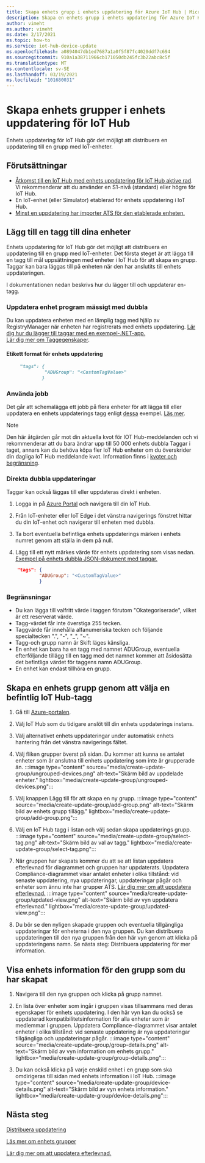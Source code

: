 ```yaml
---
title: Skapa enhets grupp i enhets uppdatering för Azure IoT Hub | Microsoft Docs
description: Skapa en enhets grupp i enhets uppdatering för Azure IoT Hub
author: vimeht
ms.author: vimeht
ms.date: 2/17/2021
ms.topic: how-to
ms.service: iot-hub-device-update
ms.openlocfilehash: a0894047db1ed7687a1a0f5f87fc4020ddf7c694
ms.sourcegitcommit: 910a1a38711966cb171050db245fc3b22abc8c5f
ms.translationtype: MT
ms.contentlocale: sv-SE
ms.lasthandoff: 03/19/2021
ms.locfileid: "101680031"
---
```

# <a name="create-device-groups-in-device-update-for-iot-hub"></a>Skapa enhets grupper i enhets uppdatering för IoT Hub
Enhets uppdatering för IoT Hub gör det möjligt att distribuera en uppdatering till en grupp med IoT-enheter.

## <a name="prerequisites"></a>Förutsättningar

* [Åtkomst till en IoT Hub med enhets uppdatering för IoT Hub aktive rad](create-device-update-account.md). Vi rekommenderar att du använder en S1-nivå (standard) eller högre för IoT Hub. 
* En IoT-enhet (eller Simulator) etablerad för enhets uppdatering i IoT Hub.
* [Minst en uppdatering har importer ATS för den etablerade enheten.](import-update.md)

## <a name="add-a-tag-to-your-devices"></a>Lägg till en tagg till dina enheter  

Enhets uppdatering för IoT Hub gör det möjligt att distribuera en uppdatering till en grupp med IoT-enheter. Det första steget är att lägga till en tagg till mål uppsättningen med enheter i IoT Hub för att skapa en grupp. Taggar kan bara läggas till på enheten när den har anslutits till enhets uppdateringen.

I dokumentationen nedan beskrivs hur du lägger till och uppdaterar en-tagg.

### <a name="programmatically-update-device-twin"></a>Uppdatera enhet program mässigt med dubbla

Du kan uppdatera enheten med en lämplig tagg med hjälp av RegistryManager när enheten har registrerats med enhets uppdatering. 
[Lär dig hur du lägger till taggar med en exempel-.NET-app.](../iot-hub/iot-hub-csharp-csharp-twin-getstarted.md)  
[Lär dig mer om Taggegenskaper](../iot-hub/iot-hub-devguide-device-twins.md#tags-and-properties-format).

#### <a name="device-update-tag-format"></a>Etikett format för enhets uppdatering

```markdown
     "tags": {
              "ADUGroup": "<CustomTagValue>"
             }
```

### <a name="using-jobs"></a>Använda jobb

Det går att schemalägga ett jobb på flera enheter för att lägga till eller uppdatera en enhets uppdaterings tagg enligt [dessa](../iot-hub/iot-hub-devguide-jobs.md) exempel. [Läs mer](../iot-hub/iot-hub-csharp-csharp-schedule-jobs.md).

  > [!NOTE] 
  > Den här åtgärden går mot din aktuella kvot för IOT Hub-meddelanden och vi rekommenderar att du bara ändrar upp till 50 000 enhets dubbla Taggar i taget, annars kan du behöva köpa fler IoT Hub enheter om du överskrider din dagliga IoT Hub meddelande kvot. Information finns i [kvoter och begränsning](../iot-hub/iot-hub-devguide-quotas-throttling.md#quotas-and-throttling).

### <a name="direct-twin-updates"></a>Direkta dubbla uppdateringar

Taggar kan också läggas till eller uppdateras direkt i enheten.

1. Logga in på [Azure Portal](https://portal.azure.com) och navigera till din IoT Hub.

2. Från IoT-enheter eller IoT Edge i det vänstra navigerings fönstret hittar du din IoT-enhet och navigerar till enheten med dubbla.

3. Ta bort eventuella befintliga enhets uppdaterings märken i enhets numret genom att ställa in dem på null.

4. Lägg till ett nytt märkes värde för enhets uppdatering som visas nedan. [Exempel på enhets dubbla JSON-dokument med taggar.](../iot-hub/iot-hub-devguide-device-twins.md#device-twins)

```JSON
    "tags": {
            "ADUGroup": "<CustomTagValue>"
            }
```

### <a name="limitations"></a>Begränsningar

* Du kan lägga till valfritt värde i taggen förutom "Okategoriserade", vilket är ett reserverat värde.
* Tagg-värdet får inte överstiga 255 tecken.
* Taggvärde får innehålla alfanumeriska tecken och följande specialtecken ".", "-", "_", "~".
* Tagg-och grupp namn är Skift läges känsliga.
* En enhet kan bara ha en tagg med namnet ADUGroup, eventuella efterföljande tillägg till en tagg med det namnet kommer att åsidosätta det befintliga värdet för taggens namn ADUGroup.
* En enhet kan endast tillhöra en grupp.

## <a name="create-a-device-group-by-selecting-an-existing-iot-hub-tag"></a>Skapa en enhets grupp genom att välja en befintlig IoT Hub-tagg

1. Gå till [Azure-portalen](https://portal.azure.com).

2. Välj IoT Hub som du tidigare anslöt till din enhets uppdaterings instans.

3. Välj alternativet enhets uppdateringar under automatisk enhets hantering från det vänstra navigerings fältet.

4. Välj fliken grupper överst på sidan. Du kommer att kunna se antalet enheter som är anslutna till enhets uppdatering som inte är grupperade än.
   :::image type="content" source="media/create-update-group/ungrouped-devices.png" alt-text="Skärm bild av uppdelade enheter." lightbox="media/create-update-group/ungrouped-devices.png":::

5. Välj knappen Lägg till för att skapa en ny grupp.
   :::image type="content" source="media/create-update-group/add-group.png" alt-text="Skärm bild av enhets grupp tillägg." lightbox="media/create-update-group/add-group.png":::

6. Välj en IoT Hub tagg i listan och välj sedan skapa uppdaterings grupp.
   :::image type="content" source="media/create-update-group/select-tag.png" alt-text="Skärm bild av val av tagg." lightbox="media/create-update-group/select-tag.png":::

7. När gruppen har skapats kommer du att se att listan uppdatera efterlevnad för diagrammet och gruppen har uppdaterats.  Uppdatera Compliance-diagrammet visar antalet enheter i olika tillstånd: vid senaste uppdatering, nya uppdateringar, uppdateringar pågår och enheter som ännu inte har grupper ATS. [Lär dig mer om att uppdatera efterlevnad.](device-update-compliance.md) 
    :::image type="content" source="media/create-update-group/updated-view.png" alt-text="Skärm bild av vyn uppdatera efterlevnad." lightbox="media/create-update-group/updated-view.png":::

8. Du bör se den nyligen skapade gruppen och eventuella tillgängliga uppdateringar för enheterna i den nya gruppen. Du kan distribuera uppdateringen till den nya gruppen från den här vyn genom att klicka på uppdateringens namn. Se nästa steg: Distribuera uppdatering för mer information.

## <a name="view-device-details-for-the-group-you-created"></a>Visa enhets information för den grupp som du har skapat

1. Navigera till den nya gruppen och klicka på grupp namnet.

2. En lista över enheter som ingår i gruppen visas tillsammans med deras egenskaper för enhets uppdatering. I den här vyn kan du också se uppdaterad kompatibilitetsinformation för alla enheter som är medlemmar i gruppen. Uppdatera Compliance-diagrammet visar antalet enheter i olika tillstånd: vid senaste uppdatering är nya uppdateringar tillgängliga och uppdateringar pågår.
   :::image type="content" source="media/create-update-group/group-details.png" alt-text="Skärm bild av vyn information om enhets grupp." lightbox="media/create-update-group/group-details.png":::

3. Du kan också klicka på varje enskild enhet i en grupp som ska omdirigeras till sidan med enhets information i IoT Hub.
   :::image type="content" source="media/create-update-group/device-details.png" alt-text="Skärm bild av vyn enhets information." lightbox="media/create-update-group/device-details.png":::

## <a name="next-steps"></a>Nästa steg 

[Distribuera uppdatering](deploy-update.md)

[Läs mer om enhets grupper](device-update-groups.md)

[Lär dig mer om att uppdatera efterlevnad.](device-update-compliance.md)
